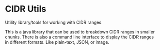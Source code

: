 # CIDR Utils
Utility library/tools for working with CIDR ranges

This is a java library that can be used to breakdown CIDR ranges in smaller chunks. There is also a command line interface to display the CIDR ranges in different formats. Like plain-text, JSON, or image.  

